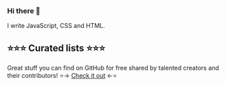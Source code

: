 ### Hi there 👋

I write JavaScript, CSS and HTML.

## ⭐️⭐️⭐️ Curated lists ⭐️⭐️⭐️

Great stuff you can find on GitHub for free shared by talented creators and their contributors! ⭐️-> [Check it out](https://github.com/tyczynski?tab=stars) <-⭐️
